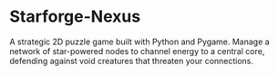 # Starforge-Nexus
A strategic 2D puzzle game built with Python and Pygame. Manage a network of star-powered nodes to channel energy to a central core, defending against void creatures that threaten your connections.
